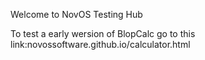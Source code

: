Welcome to NovOS Testing Hub

To test a early wersion of BlopCalc go to this link:novossoftware.github.io/calculator.html
